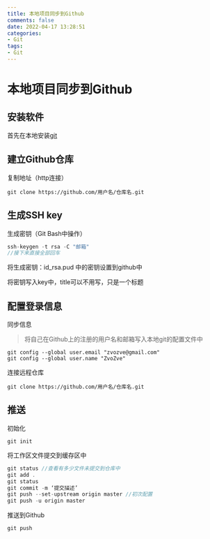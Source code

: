 ```yaml
---
title: 本地项目同步到Github
comments: false
date: 2022-04-17 13:28:51
categories:
- Git
tags:
- Git
---
```


# 本地项目同步到Github

## 安装软件

首先在本地安装[git](https://git-scm.com/downloads)



## 建立Github仓库

复制地址（http连接）

```
git clone https://github.com/用户名/仓库名.git
```



## 生成SSH key

生成密钥（Git Bash中操作）

```c
ssh-keygen -t rsa -C "邮箱"
//接下来直接全部回车
```

将生成密钥：id_rsa.pud 中的密钥设置到github中

将密钥写入key中，title可以不用写，只是一个标题

 

## 配置登录信息

同步信息

> 将自己在Github上的注册的用户名和邮箱写入本地git的配置文件中

```
git config --global user.email "zvozve@gmail.com"
git config --global user.name "ZvoZve"
```

连接远程仓库

```
git clone https://github.com/用户名/仓库名.git
```

## 推送

初始化

```
git init
```

将工作区文件提交到缓存区中

```c
git status //查看有多少文件未提交到仓库中
git add . 
git status
git commit -m ‘提交描述’
git push --set-upstream origin master //初次配置
git push -u origin master
```

推送到Github

```
git push
```
